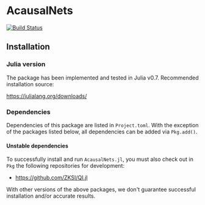 # AcausalNets

[![Build Status](https://travis-ci.org/mikegpl/AcausalNets.jl.svg?branch=master)](https://travis-ci.org/mikegpl/AcausalNets.jl)


## Installation 

### Julia version

The package has been implemented and tested in Julia v0.7. Recommended installation source:

https://julialang.org/downloads/

### Dependencies

Dependencies of this package are listed in `Project.toml`. 
With the exception of the packages listed below, all dependencies can be added via `Pkg.add()`.

#### Unstable dependencies

To successfully install and run `AcausalNets.jl`, you must also check out in `Pkg` the following repositories 
for development:

- https://github.com/ZKSI/QI.jl

With other versions of the above packages, we don't guarantee successful installation and/or accurate results.